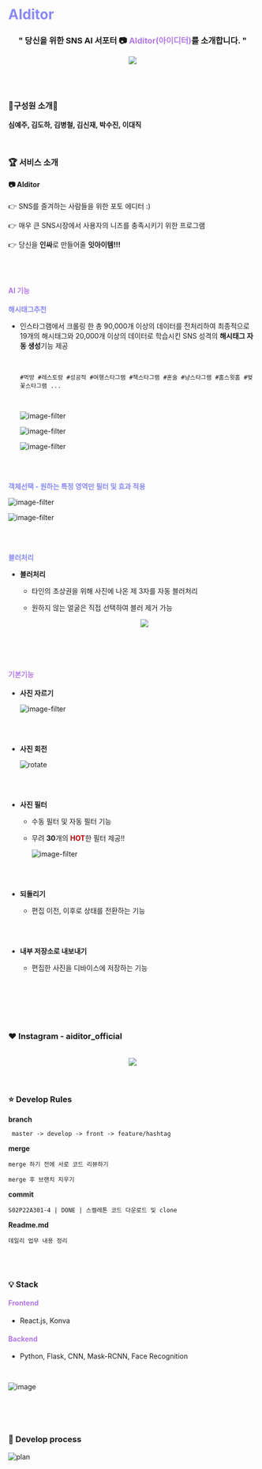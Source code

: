 # <b style="color: #8989f5">AIditor</b>
<div align="center">
    <h3>" 당신을 위한 SNS AI 서포터 📷 <b style="color: #b277e8">AIditor(아이디터)</b>를 소개합니다. "</h3>
    <img src="images/Main.gif"></img>
</div>


<br/><br/>

### 🙋‍️<b>구성원 소개</b>🙋‍
**심예주, 김도하, 김병철, 김신재, 박수진, 이대직**

<br/>



### :trophy: <b>서비스 소개</b>


#### **📷 AIditor**

👉 SNS를 즐겨하는 사람들을 위한 포토 에디터 :)

👉 매우 큰 SNS시장에서 사용자의 니즈를 충족시키기 위한 프로그램

👉 당신을 <b>인싸</b>로 만들어줄 <b>잇아이템!!!</b>

<br/><br/>

#### <b style="color:#b277e8"> AI 기능</b>

<b color="#8989f5" style="color:#8989f5">해시태그추천</b>

+ 인스타그램에서 크롤링 한 총 90,000개 이상의 데이터를 전처리하여 최종적으로 19개의 해시태그와 20,000개 이상의 데이터로 학습시킨 SNS 성격의 <b>해시태그 자동 생성</b>기능 제공

  <br/>

  ```
  #먹방 #레스토랑 #성공적 #여행스타그램 #책스타그램 #혼술 #냥스타그램 #홈스윗홈 #벚꽃스타그램 ...
  ```

  

  <br/>


  ![image-filter](images/tag1.PNG)

  ![image-filter](images/tag2.PNG)

  ![image-filter](images/tag3.PNG)



<br/>


<br/>

<b style="color: #8989f5">객체선택  - 원하는 특정 영역만 필터 및 효과 적용</b>


![image-filter](images/segment.PNG)

![image-filter](images/segment2.PNG)

<br/>

<br/>

<b style="color: #8989f5">블러처리</b>

- <b>블러처리</b>

  - 타인의 초상권을 위해 사진에 나온 제 3자를 자동 블러처리

  - 원하지 않는 얼굴은 직접 선택하여 블러 제거 가능

    
    <div align="center">
        <img src="images/blur.PNG"></img>
    </div>
  

  

<br/><br/><br/>

#### <b style="color: #b277e8">기본기능</b>

+ <b>사진 자르기</b>

  ![image-filter](images/crop.PNG)

  <br/><br/>

+ <b>사진 회전</b>

  ![rotate](images/rotate.PNG)

  <br/><br/>

+ <b>사진 필터</b>
  
  + 수동 필터 및 자동 필터 기능
  
  + 무려 <b>30</b>개의 <b style="color:#C00000">HOT</b>한 필터 제공!!
  
    ![image-filter](images/filter.PNG)
  
  <br/><br/>
  
+ <b>되돌리기</b>

  - 편집 이전, 이후로 상태를 전환하는 기능

  <br/><br/>

+ <b>내부 저장소로 내보내기</b>

  - 편집한 사진을 디바이스에 저장하는 기능

  <br/><br/>

<br/>

<br/>

### :heart: Instagram - aiditor_official


<br/>


<div align="center">
    <img src="images/instagram.PNG"></img>
</div>

<br/>

<br/>


### :star: <b>Develop Rules</b>

  <b>branch</b>

```
 master -> develop -> front -> feature/hashtag
```

  **merge**

```
merge 하기 전에 서로 코드 리뷰하기

merge 후 브랜치 지우기
```

  <b>commit</b>

```
S02P22A301-4 | DONE | 스켈레톤 코드 다운로드 및 clone
```

  <b>Readme.md</b>

```
데일리 업무 내용 정리
```

<br/>

<br/>

### :bulb: Stack</b>

#### <b style="color: #b277e8">Frontend</b>

- React.js, Konva


#### <b style="color: #b277e8">Backend</b>

- Python, Flask, CNN, Mask-RCNN, Face Recognition

<br/>

![image](images/skill2.PNG)

<br/>

<br/>

<br/>

### <b>:calendar: Develop process</b>

![plan](images/date.PNG)

